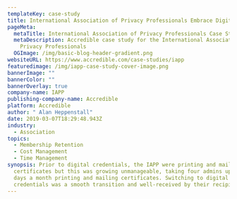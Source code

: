 ```yaml
---
templateKey: case-study
title: International Association of Privacy Professionals Embrace Digital Certificates
pageMeta:
  metaTitle: International Association of Privacy Professionals Case Study
  metaDescription: Accredible case study for the International Association of
    Privacy Professionals
  OGImage: /img/basic-blog-header-gradient.png
websiteURL: https://www.accredible.com/case-studies/iapp
featuredimage: /img/iapp-case-study-cover-image.png
bannerImage: ""
bannerColor: ""
bannerOverlay: true
company-name: IAPP
publishing-company-name: Accredible
platform: Accredible
author: " Alan Heppenstall"
date: 2019-03-07T18:29:48.943Z
industry:
  - Association
topics:
  - Membership Retention
  - Cost Management
  - Time Management
synopsis: Prior to digital credentials, the IAPP were printing and mailing paper
  certificates but this was growing unmanageable, taking four admins up to two
  days a month printing and mailing certificates. Switching to digital
  credentials was a smooth transition and well-received by their recipients.
---
```

